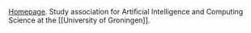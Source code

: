 [Homepage](https://svcover.nl/). Study association for Artificial Intelligence and Computing Science at the [[University of Groningen]].